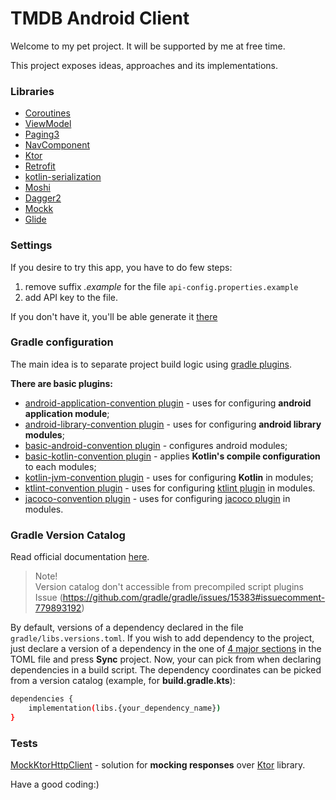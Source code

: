 # TMDB Android Client

Welcome to my pet project. It will be supported by me at free time.

This project exposes ideas, approaches and its implementations.

### Libraries

-  [Coroutines](https://kotlinlang.org/docs/coroutines-overview.html)
-  [ViewModel](https://developer.android.com/topic/libraries/architecture/viewmodel)
-  [Paging3](https://developer.android.com/topic/libraries/architecture/paging/v3-overview)
-  [NavComponent](https://developer.android.com/guide/navigation/navigation-getting-started)
-  [Ktor](https://ktor.io/docs/welcome.html)
-  [Retrofit](https://square.github.io/retrofit/)
-  [kotlin-serialization](https://kotlinlang.org/docs/serialization.html)
-  [Moshi](https://github.com/square/moshi)
-  [Dagger2](https://dagger.dev/)
-  [Mockk](https://mockk.io/)
-  [Glide](https://bumptech.github.io/glide/)

### Settings

If you desire to try this app, you have to do few steps:  
1. remove suffix *.example* for the file `api-config.properties.example`
2. add API key to the file.

If you don't have it, you'll be able generate it [there](https://developers.themoviedb.org/3)
### Gradle configuration

The main idea is to separate project build logic using [gradle plugins](https://docs.gradle.org/current/userguide/plugins.html).

__There are basic plugins:__

* [android-application-convention plugin](/build-logic/src/main/kotlin/android-application-convention.gradle.kts) -
  uses for configuring __android application module__;
* [android-library-convention plugin](/build-logic/src/main/kotlin/android-library-convention.gradle.kts) -
  uses for configuring __android library modules__;
* [basic-android-convention plugin](/build-logic/src/main/kotlin/basic-android-convention.gradle.kts) -
  configures android modules;
* [basic-kotlin-convention plugin](/build-logic/src/main/kotlin/basic-kotlin-convention.gradle.kts) -
  applies __Kotlin's compile configuration__ to each modules;
* [kotlin-jvm-convention plugin](/build-logic/src/main/kotlin/kotlin-jvm-convention.gradle.kts) -
  uses for configuring __Kotlin__ in modules;
* [ktlint-convention plugin](/build-logic/src/main/kotlin/ktlint-convention.gradle.kts) -
  uses for configuring [ktlint plugin](https://github.com/JLLeitschuh/ktlint-gradle) in modules.
* [jacoco-convention plugin](/build-logic/src/main/kotlin/jacoco-convention.gradle.kts) -
  uses for configuring [jacoco plugin](https://docs.gradle.org/current/userguide/jacoco_plugin.html) in modules.

### Gradle Version Catalog
Read official documentation [here](https://docs.gradle.org/current/userguide/platforms.html).
> Note!  
> Version catalog don't accessible from precompiled script plugins  
> Issue (https://github.com/gradle/gradle/issues/15383#issuecomment-779893192)

By default, versions of a dependency declared in the file `gradle/libs.versions.toml`.
If you wish to add dependency to the project, just declare a version of a dependency in the one of [4 major sections](https://docs.gradle.org/current/userguide/platforms.html#sub::toml-dependencies-format) in the TOML file and press __Sync__ project.
Now, your can pick from when declaring dependencies in a build script.
The dependency coordinates can be picked from a version catalog (example, for __build.gradle.kts__):
```sh
dependencies {
    implementation(libs.{your_dependency_name})
}
```
### Tests
[MockKtorHttpClient](/common-test/src/main/java/com/n0lik/common/test/ktor/MockKtorHttpClient.kt) - solution for __mocking responses__ over [Ktor](https://ktor.io/docs/http-client-testing.html) library.

Have a good coding:)